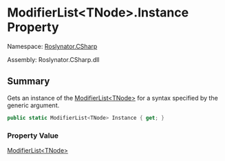 # ModifierList\<TNode>\.Instance Property

Namespace: [Roslynator.CSharp](../../README.md)

Assembly: Roslynator\.CSharp\.dll

## Summary

Gets an instance of the [ModifierList\<TNode>](../README.md) for a syntax specified by the generic argument\.

```csharp
public static ModifierList<TNode> Instance { get; }
```

### Property Value

[ModifierList\<TNode>](../README.md)


